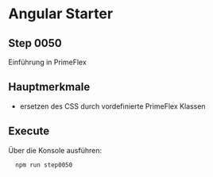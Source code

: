 # Angular Starter #

## Step 0050
Einführung in PrimeFlex

## Hauptmerkmale
 - ersetzen des CSS durch vordefinierte PrimeFlex Klassen 

## Execute
Über die Konsole ausführen:
```shell
  npm run step0050
```